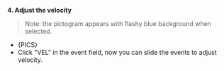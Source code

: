---
---

**4. Adjust the velocity**

> Note: the pictogram appears with flashy blue background when selected.

- {PICS}
- Click "VEL" in the event field, now you can slide the events to adjust velocity.
